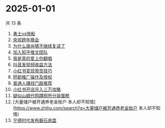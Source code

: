 # 2025-01-01

共 13 条

<!-- BEGIN ZHIHUSEARCH -->
<!-- 最后更新时间 Wed Jan 01 2025 16:14:52 GMT+0800 (China Standard Time) -->
1. [勇士vs快船](https://www.zhihu.com/search?q=勇士vs快船)
1. [央视跨年晚会](https://www.zhihu.com/search?q=央视跨年晚会)
1. [为什么唐尚珺不继续复读了](https://www.zhihu.com/search?q=为什么唐尚珺不继续复读了)
1. [加入知乎推文团队](https://www.zhihu.com/search?q=加入知乎推文团队)
1. [我是真的爱上你翻唱](https://www.zhihu.com/search?q=我是真的爱上你翻唱)
1. [抖音发视频收益方法](https://www.zhihu.com/search?q=抖音发视频收益方法)
1. [小红书变现带货技巧](https://www.zhihu.com/search?q=小红书变现带货技巧)
1. [短剧推广操作及授权](https://www.zhihu.com/search?q=短剧推广操作及授权)
1. [普通人赚钱门路推荐](https://www.zhihu.com/search?q=普通人赚钱门路推荐)
1. [小红书开店月入三万攻略](https://www.zhihu.com/search?q=小红书开店月入三万攻略)
1. [疑似山姆代购蹲厕所分装蛋糕](https://www.zhihu.com/search?q=疑似山姆代购蹲厕所分装蛋糕)
1. [大量储户被开通养老金账户 本人却不知情](https://www.zhihu.com/search?q=大量储户被开通养老金账户 本人却不知情)
1. [宁德时代发布磐石底盘](https://www.zhihu.com/search?q=宁德时代发布磐石底盘)
<!-- END ZHIHUSEARCH -->
